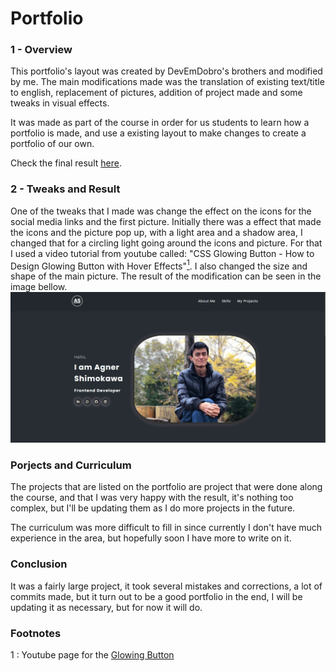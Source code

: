 # Portfolio

### 1 - Overview

This portfolio's layout was created by DevEmDobro's brothers and modified by me. 
The main modifications made was the translation of existing text/title to english, replacement of pictures, addition of project made and some tweaks in visual effects.

It was made as part of the course in order for us students to learn how a portfolio is made, and use a existing layout to make changes to create a portfolio of our own. 

Check the final result [here](https://agnershimokawa.github.io/portfolio/).

### 2 - Tweaks and Result

One of the tweaks that I made was change the effect on the icons for the social media links and the first picture. Initially there was a effect that made the icons and the picture pop up, with a light area and a shadow area, I changed that for a circling light going around the icons and picture. For that I used a video tutorial from youtube called:
"CSS Glowing Button - How to Design Glowing Button with Hover Effects"[<sup>1</sup>](#1).
I also changed the size and shape of the main picture. The result of the modification can be seen in the image bellow.
![Picure of the main photo](./src/design/menu-picture.png)

### Porjects and Curriculum

The projects that are listed on the portfolio are project that were done along the course, and that I was very happy with the result, it's nothing too complex, but I'll be updating them as I do more projects in the future.

The curriculum was more difficult to fill in since currently I don't have much experience in the area, but hopefully soon I have more to write on it.

### Conclusion

It was a fairly large project, it took several mistakes and corrections, a lot of commits made, but it turn out to be a good portfolio in the end, I will be updating it as necessary, but for now it will do.

### Footnotes
<a class="anchor" id="1">1 </a>: Youtube page for the [Glowing Button](https://youtu.be/b_8fHNIHFk4?si=D1nGFcpKst3z4jVL)